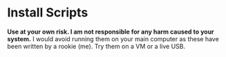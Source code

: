 # Install Scripts 
__Use at your own risk. I am not responsible for any harm caused to your system.__
I would avoid running them on your main computer as these have been written by a rookie (me).
Try them on a VM or a live USB.
